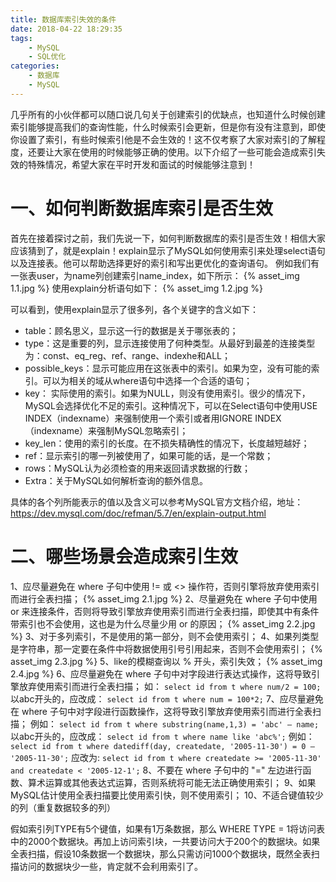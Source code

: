 ```yaml
---
title: 数据库索引失效的条件
date: 2018-04-22 18:29:35
tags:
    - MySQL
    - SQL优化
categories:
    - 数据库
    - MySQL
---
```

几乎所有的小伙伴都可以随口说几句关于创建索引的优缺点，也知道什么时候创建索引能够提高我们的查询性能，什么时候索引会更新，但是你有没有注意到，即使你设置了索引，有些时候索引他是不会生效的！这不仅考察了大家对索引的了解程度，还要让大家在使用的时候能够正确的使用。以下介绍了一些可能会造成索引失效的特殊情况，希望大家在平时开发和面试的时候能够注意到！
# 一、如何判断数据库索引是否生效
首先在接着探讨之前，我们先说一下，如何判断数据库的索引是否生效！相信大家应该猜到了，就是explain！explain显示了MySQL如何使用索引来处理select语句以及连接表。他可以帮助选择更好的索引和写出更优化的查询语句。
例如我们有一张表user，为name列创建索引name_index，如下所示：
{% asset_img 1.1.jpg %}
使用explain分析语句如下：
{% asset_img 1.2.jpg %}

可以看到，使用explain显示了很多列，各个关键字的含义如下：
* table：顾名思义，显示这一行的数据是关于哪张表的；
* type：这是重要的列，显示连接使用了何种类型。从最好到最差的连接类型为：const、eq_reg、ref、range、indexhe和ALL；
* possible_keys：显示可能应用在这张表中的索引。如果为空，没有可能的索引。可以为相关的域从where语句中选择一个合适的语句；
* key： 实际使用的索引。如果为NULL，则没有使用索引。很少的情况下，MySQL会选择优化不足的索引。这种情况下，可以在Select语句中使用USE INDEX（indexname）来强制使用一个索引或者用IGNORE INDEX（indexname）来强制MySQL忽略索引；
* key_len：使用的索引的长度。在不损失精确性的情况下，长度越短越好；
* ref：显示索引的哪一列被使用了，如果可能的话，是一个常数；
* rows：MySQL认为必须检查的用来返回请求数据的行数；
* Extra：关于MySQL如何解析查询的额外信息。

具体的各个列所能表示的值以及含义可以参考MySQL官方文档介绍，地址：https://dev.mysql.com/doc/refman/5.7/en/explain-output.html

# 二、哪些场景会造成索引生效
1、应尽量避免在 where 子句中使用 != 或 <> 操作符，否则引擎将放弃使用索引而进行全表扫描；
{% asset_img 2.1.jpg %}
2、尽量避免在 where 子句中使用 or 来连接条件，否则将导致引擎放弃使用索引而进行全表扫描，即使其中有条件带索引也不会使用，这也是为什么尽量少用 or 的原因；
{% asset_img 2.2.jpg %}
3、对于多列索引，不是使用的第一部分，则不会使用索引；
4、如果列类型是字符串，那一定要在条件中将数据使用引号引用起来，否则不会使用索引；
{% asset_img 2.3.jpg %}
5、like的模糊查询以 % 开头，索引失效；
{% asset_img 2.4.jpg %}
6、应尽量避免在 where 子句中对字段进行表达式操作，这将导致引擎放弃使用索引而进行全表扫描；
如：
`select id from t where num/2 = 100;`
以abc开头的，应改成：
`select id from t where num = 100*2;`
7、应尽量避免在 where 子句中对字段进行函数操作，这将导致引擎放弃使用索引而进行全表扫描；
例如：
`select id from t where substring(name,1,3) = 'abc' – name;`
以abc开头的，应改成：
`select id from t where name like 'abc%';`
例如：
`select id from t where datediff(day, createdate, '2005-11-30') = 0 – '2005-11-30';`
应改为:
`select id from t where createdate >= '2005-11-30' and createdate < '2005-12-1';`
8、不要在 where 子句中的 "=" 左边进行函数、算术运算或其他表达式运算，否则系统将可能无法正确使用索引；
9、如果MySQL估计使用全表扫描要比使用索引快，则不使用索引；
10、不适合键值较少的列（重复数据较多的列）

假如索引列TYPE有5个键值，如果有1万条数据，那么 WHERE TYPE = 1将访问表中的2000个数据块。再加上访问索引块，一共要访问大于200个的数据块。如果全表扫描，假设10条数据一个数据块，那么只需访问1000个数据块，既然全表扫描访问的数据块少一些，肯定就不会利用索引了。
